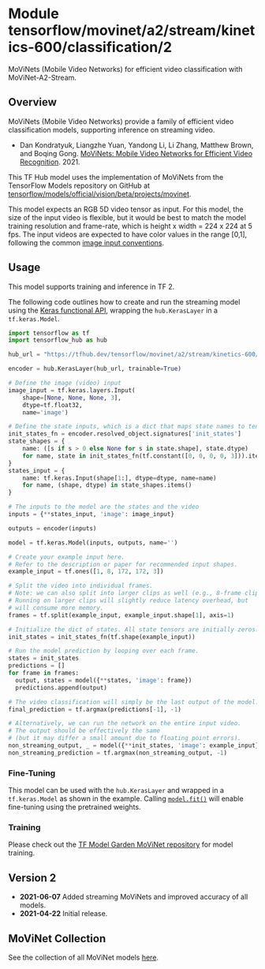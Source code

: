 # Module tensorflow/movinet/a2/stream/kinetics-600/classification/2

MoViNets (Mobile Video Networks) for efficient video classification with MoViNet-A2-Stream.

<!-- asset-path: internal -->
<!-- dataset: kinetics-600 -->
<!-- fine-tunable: true -->
<!-- format: saved_model_2 -->
<!-- language: en -->
<!-- module-type: video-classification -->
<!-- network-architecture: movinet -->
<!-- task: video-classification -->

## Overview

MoViNets (Mobile Video Networks) provide a family of efficient video
classification models, supporting inference on streaming video.

* Dan Kondratyuk, Liangzhe Yuan, Yandong Li, Li Zhang, Matthew Brown, and
Boqing Gong. [MoViNets: Mobile Video Networks for Efficient Video Recognition](https://arxiv.org/abs/2103.11511). 2021.

This TF Hub model uses the implementation of MoViNets from the TensorFlow
Models repository on GitHub at
[tensorflow/models/official/vision/beta/projects/movinet](https://github.com/tensorflow/models/tree/master/official/vision/beta/projects).

This model expects an RGB 5D video tensor as input. For this model, the size of
the input video is flexible, but it would be best to
match the model training resolution and frame-rate, which is height x width =
224 x 224 at 5 fps. The input videos are
expected to have color values in the range \[0,1\], following the common
[image input conventions](https://www.tensorflow.org/hub/common_signatures/images#input).

## Usage

This model supports training and inference in TF 2.

The following code outlines how to create and run the streaming model using the
[Keras functional API](https://www.tensorflow.org/guide/keras/functional),
wrapping the `hub.KerasLayer` in a `tf.keras.Model`.

```python
import tensorflow as tf
import tensorflow_hub as hub

hub_url = "https://tfhub.dev/tensorflow/movinet/a2/stream/kinetics-600/classification/2"

encoder = hub.KerasLayer(hub_url, trainable=True)

# Define the image (video) input
image_input = tf.keras.layers.Input(
    shape=[None, None, None, 3],
    dtype=tf.float32,
    name='image')

# Define the state inputs, which is a dict that maps state names to tensors.
init_states_fn = encoder.resolved_object.signatures['init_states']
state_shapes = {
    name: ([s if s > 0 else None for s in state.shape], state.dtype)
    for name, state in init_states_fn(tf.constant([0, 0, 0, 0, 3])).items()
}
states_input = {
    name: tf.keras.Input(shape[1:], dtype=dtype, name=name)
    for name, (shape, dtype) in state_shapes.items()
}

# The inputs to the model are the states and the video
inputs = {**states_input, 'image': image_input}

outputs = encoder(inputs)

model = tf.keras.Model(inputs, outputs, name='')

# Create your example input here.
# Refer to the description or paper for recommended input shapes.
example_input = tf.ones([1, 8, 172, 172, 3])

# Split the video into individual frames.
# Note: we can also split into larger clips as well (e.g., 8-frame clips).
# Running on larger clips will slightly reduce latency overhead, but
# will consume more memory.
frames = tf.split(example_input, example_input.shape[1], axis=1)

# Initialize the dict of states. All state tensors are initially zeros.
init_states = init_states_fn(tf.shape(example_input))

# Run the model prediction by looping over each frame.
states = init_states
predictions = []
for frame in frames:
  output, states = model({**states, 'image': frame})
  predictions.append(output)

# The video classification will simply be the last output of the model.
final_prediction = tf.argmax(predictions[-1], -1)

# Alternatively, we can run the network on the entire input video.
# The output should be effectively the same
# (but it may differ a small amount due to floating point errors).
non_streaming_output, _ = model({**init_states, 'image': example_input})
non_streaming_prediction = tf.argmax(non_streaming_output, -1)
```

### Fine-Tuning

This model can be used with the `hub.KerasLayer` and wrapped in a
`tf.keras.Model` as shown in the example. Calling [`model.fit()`](https://www.tensorflow.org/api_docs/python/tf/keras/Model#fit)
will enable fine-tuning using the pretrained weights.

### Training

Please check out the [TF Model Garden MoViNet repository](https://github.com/tensorflow/models/tree/master/official/vision/beta/projects/movinet)
for model training.

## Version 2

- **2021-06-07** Added streaming MoViNets and improved accuracy of all models.
- **2021-04-22** Initial release.

## MoViNet Collection

See the collection of all MoViNet models [here](https://tfhub.dev/google/collections/movinet/1).
